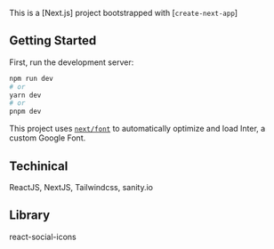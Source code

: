 This is a [Next.js] project bootstrapped with [`create-next-app`]

## Getting Started

First, run the development server:

```bash
npm run dev
# or
yarn dev
# or
pnpm dev
```

This project uses [`next/font`](https://nextjs.org/docs/basic-features/font-optimization) to automatically optimize and load Inter, a custom Google Font.

## Techinical
ReactJS, NextJS, Tailwindcss, sanity.io

## Library
react-social-icons
